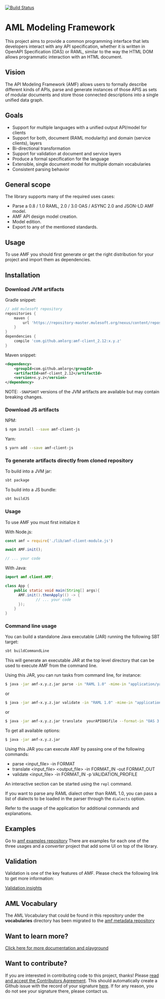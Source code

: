 [![Build Status](https://jenkins.build.msap.io/buildStatus/icon?job=application/AMF/amf/master)](https://jenkins.build.msap.io/job/application/job/AMF/job/amf/job/master/)

# AML Modeling Framework

This project aims to provide a common programming interface that lets developers interact with any API specification, whether it is written in OpenAPI Specification (OAS) or RAML, similar to the way the HTML DOM allows programmatic interaction with an HTML document.

## Vision

The API Modeling Framework (AMF) allows users to formally describe different kinds of APIs, parse and generate instances of those APIS as sets of modular documents and  store those connected descriptions into a single unified data graph.

## Goals

- Support for multiple languages with a unified output API/model for clients
- Support for both, document (RAML modularity) and domain (service clients), layers
- Bi-directional transformation
- Support for validation at document and service layers
- Produce a formal specification for the language
- Extensible, single document model for multiple domain vocabularies
- Consistent parsing behavior

## General scope
The library supports many of the required uses cases:
- Parse a 0.8 / 1.0 RAML, 2.0 / 3.0 OAS / ASYNC 2.0 and JSON-LD AMF model.
- AMF API design model creation.
- Model edition.
- Export to any of the mentioned standards.

## Usage

To use AMF you should first generate or get the right distribution for your project and import them as dependencies.

## Installation

### Download JVM artifacts

Gradle snippet:

```groovy
// add mulesoft repository
repositories {
    maven {
        url 'https://repository-master.mulesoft.org/nexus/content/repositories/releases'
    }
}
dependencies {
    compile 'com.github.amlorg:amf-client_2.12:x.y.z'
}
```

Maven snippet:

```xml
<dependency>
    <groupId>com.github.amlorg</groupId>
    <artifactId>amf-client_2.12</artifactId>
    <version>x.y.z</version>
</dependency>
```

NOTE: `-SNAPSHOT` versions of the JVM artifacts are available but may contain breaking changes.

### Download JS artifacts

NPM:
```bash
$ npm install --save amf-client-js
```

Yarn:
```bash
$ yarn add --save amf-client-js
```

### To generate artifacts directly from cloned repository

To build into a JVM jar:
```sh
sbt package
```
To build into a JS bundle:
```sh
sbt buildJS
```

### Usage

To use AMF you must first initialize it

With Node.js: 
```javascript
const amf = require('./lib/amf-client-module.js')

await AMF.init();

// ... your code
```

With Java:
```java
import amf.client.AMF;

class App {
    public static void main(String[] args){
      AMF.init().thenApply(() -> {
              // ... your code
      });
    }
}
```

### Command line usage

You can build a standalone Java executable (JAR) running the following SBT target:
```bash
sbt buildCommandLine
```

This will generate an executable JAR at the top level directory that can be used to execute AMF from the command line.

Using this JAR, you can run tasks from command line, for instance:
```bash
$ java -jar amf-x.y.z.jar parse -in "RAML 1.0" -mime-in "application/yaml" yourAPIfile
```
or 
```bash
$ java -jar amf-x.y.z.jar validate -in "RAML 1.0" -mime-in "application/yaml" -p "RAML" yourAPIfile
```
or
```bash
$ java -jar amf-x.y.z.jar translate  yourAPIOASfile --format-in "OAS 3.0" -mime-in "application/json" --format-out "RAML 1.0" -mime-out "application/raml+yaml"
```
To get all available options:
```bash
$ java -jar amf-x.y.z.jar
```

Using this JAR you can execute AMF by passing one of the following commands:

- parse <input_file> -in FORMAT
- translate <input_file> <output_file> -in FORMAT_IN -out FORMAT_OUT
- validate <input_file> -in FORMAT_IN -p VALIDATION_PROFILE

An interactive section can be started using the `repl` command.

If you want to parse any RAML dialect other than RAML 1.0, you can pass a list of dialects to be loaded in the parser through the `dialects` option.

Refer to the usage of the application for additional commands and explanations.

## Examples

Go to [amf examples repository](https://github.com/mulesoft/amf-examples) There are examples for each one of the three usages and a *converter* project that add some UI on top of the library.

## Validation

Validation is one of the key features of AMF. Please check the following link to get more information:

[Validation insights](./documentation/validation.md)

## AML Vocabulary

The AML Vocabulary that could be found in this repository under the **vocabularies** directory has been migrated to the [amf metadata repository](https://github.com/aml-org/amf-metadata)

## Want to learn more?
[Click here for more documentation and playground](https://a.ml)

## Want to contribute?
If you are interested in contributing code to this project, thanks! Please [read and accept the Contributors Agreement](https://api-notebook.anypoint.mulesoft.com/notebooks#380297ed0e474010ff43). This should automatically create a Github issue with the record of your signature [here](https://github.com/mulesoft/contributor-agreements/issues). If for any reason, you do not see your signature there, please contact us.
